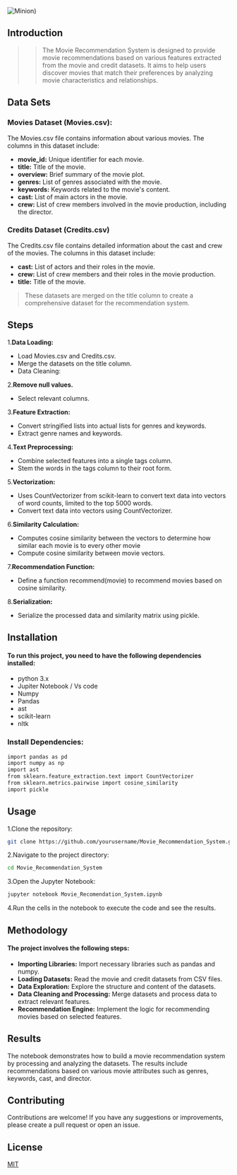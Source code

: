 
![Minion](https://octodex.github.com/images/minion.png))

## Introduction
>> The Movie Recommendation System is designed to provide movie recommendations based on various features extracted from the movie and credit datasets. It aims to help users discover movies that match their preferences by analyzing movie characteristics and relationships.



## Data Sets
### Movies Dataset (Movies.csv):
The Movies.csv file contains information about various movies. The columns in this dataset include:
+ **movie_id:** Unique identifier for each movie.
+ **title:** Title of the movie.
+ **overview:** Brief summary of the movie plot.
+ **genres:** List of genres associated with the movie.
+ **keywords:** Keywords related to the movie's content.
+ **cast:** List of main actors in the movie.
+ **crew:** List of crew members involved in the movie production, including the director.

### Credits Dataset (Credits.csv)
The Credits.csv file contains detailed information about the cast and crew of the movies. The columns in this dataset include:

+ **cast:** List of actors and their roles in the movie.
+ **crew:**  List of crew members and their roles in the movie production.
+ **title:** Title of the movie.
> These datasets are merged on the title column to create a comprehensive dataset for the recommendation system.


## Steps
1.**Data Loading:**

+ Load Movies.csv and Credits.csv.
+ Merge the datasets on the title column.
+ Data Cleaning:

2.**Remove null values.**

+ Select relevant columns.
  
3.**Feature Extraction:**

+ Convert stringified lists into actual lists for genres and keywords.
+ Extract genre names and keywords.
  
4.**Text Preprocessing:**

+ Combine selected features into a single tags column.
+ Stem the words in the tags column to their root form.
  
5.**Vectorization:**

+ Uses CountVectorizer from scikit-learn to convert text data into vectors of word counts, limited to the top 5000 words.
+ Convert text data into vectors using CountVectorizer.
  
6.**Similarity Calculation:**

+ Computes cosine similarity between the vectors to determine how similar each movie is to every other movie
+ Compute cosine similarity between movie vectors.
  
7.**Recommendation Function:**

+ Define a function recommend(movie) to recommend movies based on cosine similarity.
  
8.**Serialization:**

+ Serialize the processed data and similarity matrix using pickle.

## Installation

#### To run this project, you need to have the following dependencies installed:

+ python 3.x
+ Jupiter Notebook / Vs code
+ Numpy
+ Pandas
+ ast
+ scikit-learn
+ nltk


### Install Dependencies:

``` bash
import pandas as pd
import numpy as np
import ast
from sklearn.feature_extraction.text import CountVectorizer
from sklearn.metrics.pairwise import cosine_similarity
import pickle
```
  

    
## Usage

1.Clone the repository:
   
   ``` bash
   git clone https://github.com/yourusername/Movie_Recommendation_System.git
   
   ```
2.Navigate to the project directory:

``` bash
cd Movie_Recommendation_System

```
3.Open the Jupyter Notebook:
``` bash
jupyter notebook Movie_Recomendation_System.ipynb
```
4.Run the cells in the notebook to execute the code and see the results.



## Methodology

#### The project involves the following steps:

+ **Importing Libraries:** Import necessary libraries such as pandas and numpy.
+ **Loading Datasets:** Read the movie and credit datasets from CSV files. 
+ **Data Exploration:** Explore the structure and content of the datasets.
+ **Data Cleaning and Processing:** Merge datasets and process data to extract relevant features.
+ **Recommendation Engine:** Implement the logic for recommending movies based on selected features.

## Results

The notebook demonstrates how to build a movie recommendation system by processing and analyzing the datasets. The results include recommendations based on various movie attributes such as genres, keywords, cast, and director.
## Contributing

Contributions are welcome! If you have any suggestions or improvements, please create a pull request or open an issue.


## License

[MIT](https://choosealicense.com/licenses/mit/)


